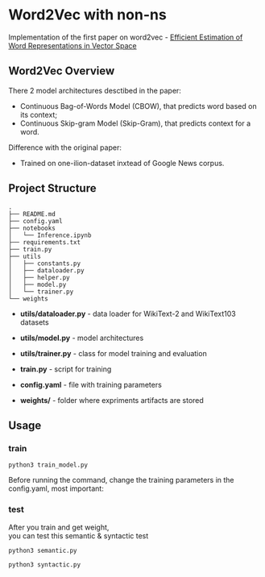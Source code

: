 # Word2Vec with non-ns
Implementation of the first paper on word2vec - [Efficient Estimation of Word Representations in Vector Space](https://arxiv.org/abs/1301.3781)


## Word2Vec Overview

There 2 model architectures desctibed in the paper:

- Continuous Bag-of-Words Model (CBOW), that predicts word based on its context;
- Continuous Skip-gram Model (Skip-Gram), that predicts context for a word.

Difference with the original paper:

- Trained on one-ilion-dataset inxtead of Google News corpus.






## Project Structure


```
.
├── README.md
├── config.yaml
├── notebooks
│   └── Inference.ipynb
├── requirements.txt
├── train.py
├── utils
│   ├── constants.py
│   ├── dataloader.py
│   ├── helper.py
│   ├── model.py
│   └── trainer.py
└── weights
```

- **utils/dataloader.py** - data loader for WikiText-2 and WikiText103 datasets
- **utils/model.py** - model architectures
- **utils/trainer.py** - class for model training and evaluation

- **train.py** - script for training
- **config.yaml** - file with training parameters
- **weights/** - folder where expriments artifacts are stored


## Usage


### train

```
python3 train_model.py 
```

Before running the command, change the training parameters in the config.yaml, most important:




### test
After you train and get weight,  
you can test this semantic & syntactic test

```
python3 semantic.py 
```
```
python3 syntactic.py 
```

